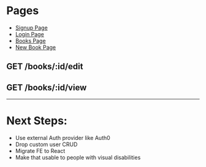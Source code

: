 # Pages
- [Signup Page](./docs/pages/signup)
- [Login Page](./docs/pages/login)
- [Books Page](./docs/pages/books)
- [New Book Page](./docs/pages/new_book)

## GET /books/:id/edit
## GET /books/:id/view
---
# Next Steps:
- Use external Auth provider like Auth0
- Drop custom user CRUD
- Migrate FE to React
- Make that usable to people with visual disabilities
